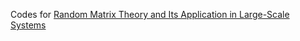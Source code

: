 Codes for [Random Matrix Theory and Its Application in Large-Scale Systems](https://zhenyu-liao.github.io/teaching/)
